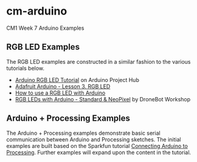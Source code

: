 # cm-arduino
CM1 Week 7 Arduino Examples

## RGB LED Examples

The RGB LED examples are constructed in a similar fashion to the various tutorials below. 

* [Arduino RGB LED Tutorial](https://create.arduino.cc/projecthub/muhammad-aqib/arduino-rgb-led-tutorial-fc003e) on Arduino Project Hub
* [Adafruit Arduino - Lesson 3. RGB LED](https://learn.adafruit.com/adafruit-arduino-lesson-3-rgb-leds/arduino-sketch)
* [How to use a RGB LED with Arduino](https://howtomechatronics.com/tutorials/arduino/how-to-use-a-rgb-led-with-arduino/)
* [RGB LEDs with Arduino - Standard & NeoPixel](https://www.youtube.com/watch?v=JpEFAXenTyY) by DroneBot Workshop

## Arduino + Processing Examples

The Arduino + Processing examples demonstrate basic serial communication between Arduino and Processing sketches. The initial examples are built based on the Sparkfun tutorial [Connecting Arduino to Processing](https://learn.sparkfun.com/tutorials/connecting-arduino-to-processing/all). Further examples will expand upon the content in the tutorial. 